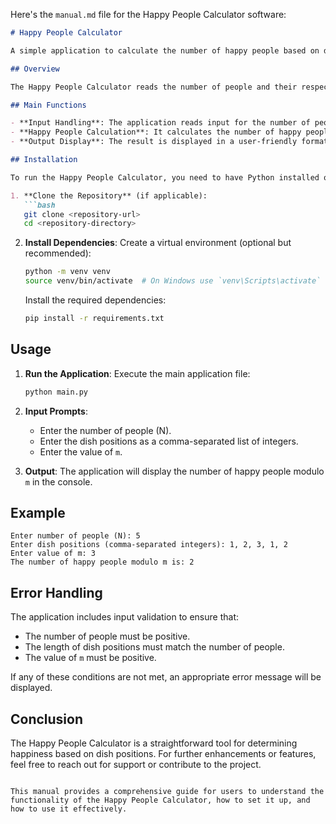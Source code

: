 Here's the `manual.md` file for the Happy People Calculator software:

```markdown
# Happy People Calculator

A simple application to calculate the number of happy people based on dish positions in front of them.

## Overview

The Happy People Calculator reads the number of people and their respective dish positions, then determines how many people are happy based on whether their dish or the dishes of their immediate neighbors are in front of them. The final result is computed modulo a given integer `m`.

## Main Functions

- **Input Handling**: The application reads input for the number of people, their dish positions, and the integer `m`.
- **Happy People Calculation**: It calculates the number of happy people based on the dish positions.
- **Output Display**: The result is displayed in a user-friendly format.

## Installation

To run the Happy People Calculator, you need to have Python installed on your machine. You can install the required dependencies using the following steps:

1. **Clone the Repository** (if applicable):
   ```bash
   git clone <repository-url>
   cd <repository-directory>
   ```

2. **Install Dependencies**:
   Create a virtual environment (optional but recommended):
   ```bash
   python -m venv venv
   source venv/bin/activate  # On Windows use `venv\Scripts\activate`
   ```

   Install the required dependencies:
   ```bash
   pip install -r requirements.txt
   ```

## Usage

1. **Run the Application**:
   Execute the main application file:
   ```bash
   python main.py
   ```

2. **Input Prompts**:
   - Enter the number of people (N).
   - Enter the dish positions as a comma-separated list of integers.
   - Enter the value of `m`.

3. **Output**:
   The application will display the number of happy people modulo `m` in the console.

## Example

```plaintext
Enter number of people (N): 5
Enter dish positions (comma-separated integers): 1, 2, 3, 1, 2
Enter value of m: 3
The number of happy people modulo m is: 2
```

## Error Handling

The application includes input validation to ensure that:
- The number of people must be positive.
- The length of dish positions must match the number of people.
- The value of `m` must be positive.

If any of these conditions are not met, an appropriate error message will be displayed.

## Conclusion

The Happy People Calculator is a straightforward tool for determining happiness based on dish positions. For further enhancements or features, feel free to reach out for support or contribute to the project.
```

This manual provides a comprehensive guide for users to understand the functionality of the Happy People Calculator, how to set it up, and how to use it effectively.